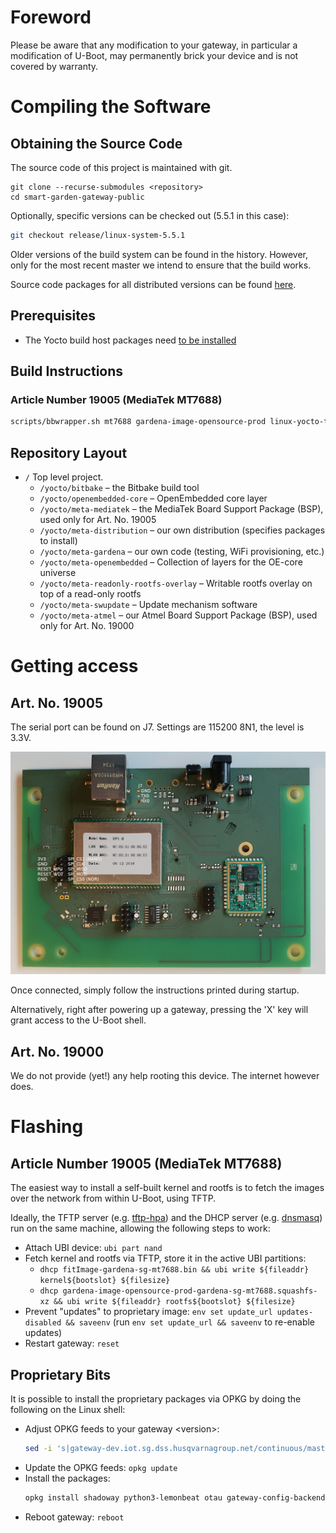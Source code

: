 # Foreword
Please be aware that any modification to your gateway, in particular a modification of U-Boot, may permanently brick your device and is not covered by warranty.

# Compiling the Software

## Obtaining the Source Code

The source code of this project is maintained with git.

```
git clone --recurse-submodules <repository>
cd smart-garden-gateway-public
```
Optionally, specific versions can be checked out (5.5.1 in this case):
```bash
git checkout release/linux-system-5.5.1
```

Older versions of the build system can be found in the history. However, only for the most recent master we intend to ensure that the build works.

Source code packages for all distributed versions can be found [here](https://opensource.smart.gardena.dev/gateway/index.html).

## Prerequisites

* The Yocto build host packages need [to be installed](https://www.yoctoproject.org/docs/2.5.1/brief-yoctoprojectqs/brief-yoctoprojectqs.html#brief-build-system-packages)

## Build Instructions

### Article Number 19005 (MediaTek MT7688)
```bash
scripts/bbwrapper.sh mt7688 gardena-image-opensource-prod linux-yocto-tiny
```

## Repository Layout

* ```/``` Top level project.
    * ```/yocto/bitbake``` – the Bitbake build tool
    * ```/yocto/openembedded-core``` – OpenEmbedded core layer
    * ```/yocto/meta-mediatek``` – the MediaTek Board Support Package (BSP), used only for Art. No. 19005
    * ```/yocto/meta-distribution``` – our own distribution (specifies packages to install)
    * ```/yocto/meta-gardena``` – our own code (testing, WiFi provisioning, etc.)
    * ```/yocto/meta-openembedded``` – Collection of layers for the OE-core universe
    * ```/yocto/meta-readonly-rootfs-overlay``` – Writable rootfs overlay on top of a read-only rootfs
    * ```/yocto/meta-swupdate``` – Update mechanism software
    * ```/yocto/meta-atmel``` – our Atmel Board Support Package (BSP), used only for Art. No. 19000

# Getting access

## Art. No. 19005
The serial port can be found on J7. Settings are 115200 8N1, the level is 3.3V.

![PCBA](doc/19005-pins.jpg)

Once connected, simply follow the instructions printed during startup.

Alternatively, right after powering up a gateway, pressing the 'X' key will grant access to the U-Boot shell.

## Art. No. 19000
We do not provide (yet!) any help rooting this device. The internet however does.

# Flashing

## Article Number 19005 (MediaTek MT7688)
The easiest way to install a self-built kernel and rootfs is to fetch the images over the network from within U-Boot,
using TFTP.

Ideally, the TFTP server (e.g. [tftp-hpa](https://git.kernel.org/pub/scm/network/tftp/tftp-hpa.git)) and the DHCP server
(e.g. [dnsmasq](https://thekelleys.org.uk/dnsmasq/doc.html)) run on the same machine, allowing the following steps to
work:
- Attach UBI device: `ubi part nand`
- Fetch kernel and rootfs via TFTP, store it in the active UBI partitions:
  - `dhcp fitImage-gardena-sg-mt7688.bin && ubi write ${fileaddr} kernel${bootslot} ${filesize}`
  - `dhcp gardena-image-opensource-prod-gardena-sg-mt7688.squashfs-xz && ubi write ${fileaddr} rootfs${bootslot} ${filesize}`
- Prevent "updates" to proprietary image: `env set update_url updates-disabled && saveenv`
  (run `env set update_url && saveenv` to re-enable updates)
- Restart gateway: `reset`

## Proprietary Bits
It is possible to install the proprietary packages via OPKG by doing the following on the Linux shell:
- Adjust OPKG feeds to your gateway \<version>:
  ```bash
  sed -i 's|gateway-dev.iot.sg.dss.husqvarnagroup.net/continuous/master|gateway.iot.sg.dss.husqvarnagroup.net/archive/<version>|' /etc/opkg/base-feeds.conf
  ```
- Update the OPKG feeds: `opkg update`
- Install the packages:
  ```bash
  opkg install shadoway python3-lemonbeat otau gateway-config-backend gateway-config-frontend accessory-server
  ```
- Reboot gateway: `reboot`
